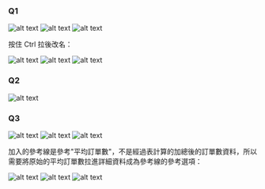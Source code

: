 ### Q1

![alt text](image-23.png)
![alt text](image-24.png)
![alt text](image-25.png)

按住 Ctrl 拉後改名：

![alt text](image-26.png)
![alt text](image-27.png)
![alt text](image-28.png)

### Q2

![alt text](image-29.png)

### Q3

![alt text](image-30.png)
![alt text](image-31.png)
![alt text](image-32.png)

加入的參考線是參考"平均訂單數"，不是經過表計算的加總後的訂單數資料，所以需要將原始的平均訂單數拉進詳細資料成為參考線的參考選項：

![alt text](image-33.png)
![alt text](image-34.png)
![alt text](image-35.png)

